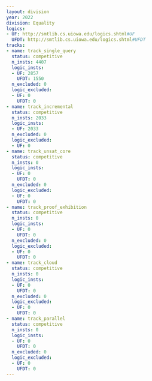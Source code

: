 ```yaml
---
layout: division
year: 2022
division: Equality
logics: 
- UF: http://smtlib.cs.uiowa.edu/logics.shtml#UF
  UFDT: http://smtlib.cs.uiowa.edu/logics.shtml#UFDT
tracks:
- name: track_single_query
  status: competitive
  n_insts: 4407
  logic_insts:
  - UF: 2857
    UFDT: 1550
  n_excluded: 0
  logic_excluded:
  - UF: 0
    UFDT: 0
- name: track_incremental
  status: competitive
  n_insts: 2033
  logic_insts:
  - UF: 2033
  n_excluded: 0
  logic_excluded:
  - UF: 0
- name: track_unsat_core
  status: competitive
  n_insts: 0
  logic_insts:
  - UF: 0
    UFDT: 0
  n_excluded: 0
  logic_excluded:
  - UF: 0
    UFDT: 0
- name: track_proof_exhibition
  status: competitive
  n_insts: 0
  logic_insts:
  - UF: 0
    UFDT: 0
  n_excluded: 0
  logic_excluded:
  - UF: 0
    UFDT: 0
- name: track_cloud
  status: competitive
  n_insts: 0
  logic_insts:
  - UF: 0
    UFDT: 0
  n_excluded: 0
  logic_excluded:
  - UF: 0
    UFDT: 0
- name: track_parallel
  status: competitive
  n_insts: 0
  logic_insts:
  - UF: 0
    UFDT: 0
  n_excluded: 0
  logic_excluded:
  - UF: 0
    UFDT: 0
---
```



